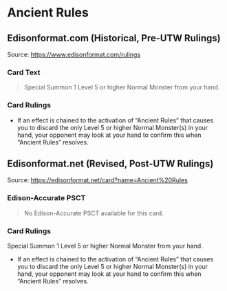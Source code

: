 # Ancient Rules

## Edisonformat.com (Historical, Pre-UTW Rulings)

Source: https://www.edisonformat.com/rulings

### Card Text

> Special Summon 1 Level 5 or higher Normal Monster from your hand.

### Card Rulings

*   If an effect is chained to the activation of “Ancient Rules” that causes you to discard the only Level 5 or higher Normal Monster(s) in your hand, your opponent may look at your hand to confirm this when “Ancient Rules” resolves.

## Edisonformat.net (Revised, Post-UTW Rulings)

Source: https://edisonformat.net/card?name=Ancient%20Rules

### Edison-Accurate PSCT

> No Edison-Accurate PSCT available for this card.

### Card Rulings

Special Summon 1 Level 5 or higher Normal Monster from your hand.
*   If an effect is chained to the activation of “Ancient Rules” that causes you to discard the only Level 5 or higher Normal Monster(s) in your hand, your opponent may look at your hand to confirm this when “Ancient Rules” resolves.
            